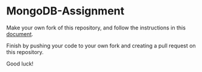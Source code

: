 # MongoDB-Assignment

Make your own fork of this repository, and follow the instructions in this [document](https://docs.google.com/document/d/1Fu_q0zlwmNxYE61TcyXQVwTGh74MKLQ3WrWMx047SJk/edit#heading=h.enliapa2c4ye).

Finish by pushing your code to your own fork and creating a pull request on this repository.

Good luck!
